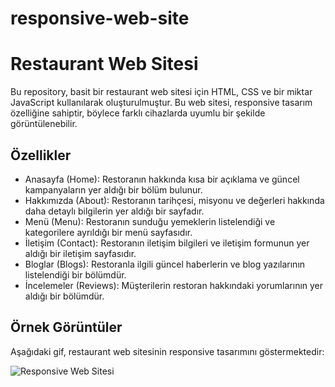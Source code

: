 # responsive-web-site
# Restaurant Web Sitesi

Bu repository, basit bir restaurant web sitesi için HTML, CSS ve bir miktar JavaScript kullanılarak oluşturulmuştur. Bu web sitesi, responsive tasarım özelliğine sahiptir, böylece farklı cihazlarda uyumlu bir şekilde görüntülenebilir.

## Özellikler

- Anasayfa (Home): Restoranın hakkında kısa bir açıklama ve güncel kampanyaların yer aldığı bir bölüm bulunur.
- Hakkımızda (About): Restoranın tarihçesi, misyonu ve değerleri hakkında daha detaylı bilgilerin yer aldığı bir sayfadır.
- Menü (Menu): Restoranın sunduğu yemeklerin listelendiği ve kategorilere ayrıldığı bir menü sayfasıdır.
- İletişim (Contact): Restoranın iletişim bilgileri ve iletişim formunun yer aldığı bir iletişim sayfasıdır.
- Bloglar (Blogs): Restoranla ilgili güncel haberlerin ve blog yazılarının listelendiği bir bölümdür.
- İncelemeler (Reviews): Müşterilerin restoran hakkındaki yorumlarının yer aldığı bir bölümdür.

## Örnek Görüntüler

Aşağıdaki gif, restaurant web sitesinin responsive tasarımını göstermektedir:

![Responsive Web Sitesi](responsive-web-sitesi.gif)

